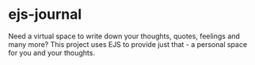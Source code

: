 # ejs-journal
Need a virtual space to write down your thoughts, quotes, feelings and many more? This project uses EJS to provide just that - a personal space for you and your thoughts.
